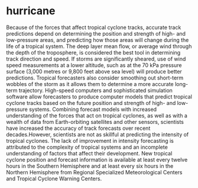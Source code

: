 # hurricane



Because of the forces that affect tropical cyclone tracks, accurate track predictions depend on determining the position and strength of high- and low-pressure areas, and predicting how those areas will change during the life of a tropical system. The deep layer mean flow, or average wind through the depth of the troposphere, is considered the best tool in determining track direction and speed. If storms are significantly sheared, use of wind speed measurements at a lower altitude, such as at the 70 kPa pressure surface (3,000 metres or 9,800 feet above sea level) will produce better predictions. Tropical forecasters also consider smoothing out short-term wobbles of the storm as it allows them to determine a more accurate long-term trajectory. High-speed computers and sophisticated simulation software allow forecasters to produce computer models that predict tropical cyclone tracks based on the future position and strength of high- and low-pressure systems. Combining forecast models with increased understanding of the forces that act on tropical cyclones, as well as with a wealth of data from Earth-orbiting satellites and other sensors, scientists have increased the accuracy of track forecasts over recent decades.However, scientists are not as skillful at predicting the intensity of tropical cyclones. The lack of improvement in intensity forecasting is attributed to the complexity of tropical systems and an incomplete understanding of factors that affect their development. New tropical cyclone position and forecast information is available at least every twelve hours in the Southern Hemisphere and at least every six hours in the Northern Hemisphere from Regional Specialized Meteorological Centers and Tropical Cyclone Warning Centers.
